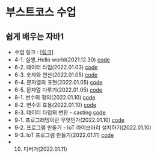 # 부스트코스 수업

## 쉽게 배우는 자바1
+ 수업 링크 : [[링크]](www.boostcourse.org/cs126)
+ 4-1. 실행_Hello world(2021.12.30) [code](https://github.com/kbjung/java_class1/blob/main/HelloWorld/HelloWorldApp.java)
+ 6-2. 데이터 타입(2022.01.03) [code](https://github.com/kbjung/java_class1/blob/main/Data_and_operation/src/Datatype.java)
+ 6-3. 숫자와 연산(2022.01.05) [code](https://github.com/kbjung/java_class1/blob/main/Data_and_operation/src/Number.java)
+ 6-4. 문자열의 표현(2022.01.05) [code](https://github.com/kbjung/java_class1/blob/main/Data_and_operation/src/StringApp.java)
+ 6-5. 문자열 다루기(2022.01.05) [code](https://github.com/kbjung/java_class1/blob/main/Data_and_operation/src/StringOperation.java)
+ 8-1. 변수의 정의(2022.01.10) [code](https://github.com/kbjung/java_class1/blob/main/Data_and_operation/src/Variable.java)
+ 8-2. 변수의 효용(2022.01.10) [code](https://github.com/kbjung/java_class1/blob/main/Data_and_operation/src/Letter.java)
+ 8-3. 데이터 타입의 변환 - casting [code](https://github.com/kbjung/java_class1/blob/main/Data_and_operation/src/Casting.java)
+ 9-1. 프로그래밍이란 무엇인가(2022.01.10) [code](https://github.com/kbjung/java_class1/blob/main/Programming/src/Program.java)
+ 9-2. 프로그램 만들기 - IoT 라이브러리 설치하기(2022.01.10)
+ 9-3. IoT 프로그램 만들기(2022.01.11) [code](https://github.com/kbjung/java_class1/blob/main/Programming/src/OkJavaGoInHome.java)
+ 10. 디버거(2022.01.11)

